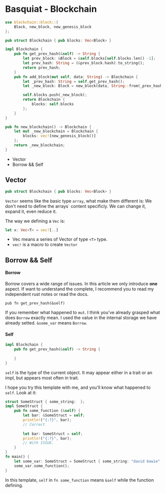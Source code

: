 # Basquiat - Blockchain

```rust
use blockchain::block::{
    Block, new_block, new_genesis_block
}; 

pub struct Blockchain { pub blocks: Vec<Block> } 

impl Blockchain {
    pub fn get_prev_hash(&self) -> String {
        let prev_block: &Block = &self.blocks[self.blocks.len() -1];
        let prev_hash: String = (&prev_block.hash).to_string();
        return prev_hash;
    }
    pub fn add_block(mut self, data: String) -> Blockchain {
        let _prev_hash: String = self.get_prev_hash();
        let _new_block: Block = new_block(data, String::from(_prev_hash));

        self.blocks.push(_new_block);
        return Blockchain {
            blocks: self.blocks
        };
    }
}

pub fn new_blockchain() -> Blockchain {
    let mut _new_blockchain = Blockchain {
        blocks: vec![new_genesis_block()]
    };
    return _new_blockchain;
}
```

+ Vector
+ Borrow && Self

## Vector 

```rust
pub struct Blockchain { pub blocks: Vec<Block> }
```

`Vector` seems like the basic type `array`, what make them different is: We don't need to define the arrays` content specificly. We can change it, expand it, even reduce it.

The way we defining a `Vec` is:

```rust
let x: Vec<T> = vec![..]
```
+ Vec<T> means a series of Vector of type `<T>` type.
+ `vec!` is a macro to create `Vector`

## Borrow && Self

#### Borrow

Borrow covers a wide range of issues. In this article we only introduce __one__ aspect. If want to understand the complete, I recommend you to read my independent rust notes or read the docs.

```
pub fn get_prev_hash(&self)
```
If you remember what happened to `mut`. I think you've already  grasped what does `Borrow` exactly mean. I used the value in the internal storage we have already setted. `&some_var` means `Borrow`.

#### Self

```rust
impl Blockchain {
    pub fn get_prev_hash(&self) -> String { 
    
    }
}
```

`self` is the type of the current object. It may appear either in a trait or an impl, but appears most often in trait.

I hope you try this template with me, and you'll know what happened to `self`. Look at it:

```rust
struct SomeStruct { some_string:  };
impl SomeStruct {
    pub fn some_function (&self) {
        let bar: &SomeStruct = self;
        println!("{:?}", bar);
        // Correct
        
        let bar: SomeStruct = self;
        println!("{:?}", bar);
        // With ISSUE.
    }
}
fn main() {
    let some_var: SomeStruct = SomeStruct { some_string: "david bowie".to_string() }.
    some_var.some_function();
}
```

In this template, `self` in `fn some_function` means `&self` while the function defining.
